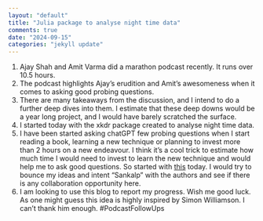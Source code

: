 ```yaml
---
layout: "default"
title: "Julia package to analyse night time data"
comments: true
date: "2024-09-15"
categories: "jekyll update"
---
```


1. Ajay Shah and Amit Varma did a marathon podcast recently. It runs over 10.5 hours.
2. The podcast highlights Ajay’s erudition and Amit’s awesomeness when it comes to asking good probing questions.
3. There are many takeaways from the discussion, and I intend to do a further deep dives into them. I estimate that these deep downs would be a year long project, and I would have barely scratched the surface.
4. I started today with the xkdr package created to analyse night time data.
5. I have been started asking chatGPT few probing questions when I start reading a book, learning a new technique or planning to invest more than 2 hours on a new endeavour. I think it’s a cool trick to estimate how much time I would need to invest to learn the new technique and would help me to ask good questions. So started with [this](https://chatgpt.com/share/6738ef84-aad8-8013-975a-8ad78f276a39) today. I would try to bounce my ideas and intent “Sankalp” with the authors and see if there is any collaboration opportunity here.
6. I am looking to use this blog to report my progress. Wish me good luck. As one might guess this idea is highly inspired by Simon Williamson. I can’t thank him enough.
   #PodcastFollowUps
